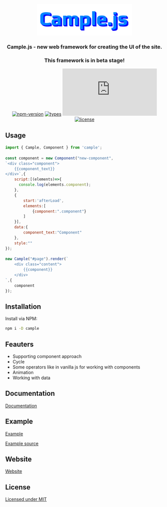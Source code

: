 <p align="center">
    <a href="https://www.npmjs.com/package/cample">
        <img src="https://github.com/Camplejs/media/blob/main/logo.png" alt="cample" >
    </a>
</p>
<h3 align="center">Cample.js - new web framework for creating the UI of the site.</h3>
<h3 align="center">
    This framework is in beta stage!
</h3>

<div align="center">

[![npm-version](https://img.shields.io/npm/v/cample?logo=npm)](https://www.npmjs.com/package/cample)
[![types](https://img.shields.io/npm/types/cample?logo=typescript)](https://github.com/Camplejs/Cample.js)
[![repo-size](https://img.shields.io/github/repo-size/Camplejs/Cample.js?logo=github)](https://github.com/Camplejs/Cample.js)
[![license](https://img.shields.io/npm/l/cample)](https://github.com/Camplejs/Cample.js/blob/main/LICENSE)


</div>

## Usage
```javascript
import { Cample, Component } from 'cample';

const component = new Component("new-component", 
`<div class="component">
    {{component_text}}
</div>`,{
    script:[(elements)=>{
      console.log(elements.component);
    },
    {
        start:'afterLoad',
        elements:[
            {component:".component"}
        ]
    }],
    data:{
        component_text:"Component"
    },
    style:""
});

new Cample("#page").render(`
    <div class="content">
        {{component}}
    </div>
`,{
    component
});
```

## Installation

Install via NPM:
```bash
npm i -D cample 
```

## Feauters

- Supporting component approach
- Cycle
- Some operators like in vanilla js for working with components
- Animation
- Working with data

## Documentation

[Documentation](https://camplejs.github.io/documentation.html)

## Example

[Example](https://camplejs.github.io/example.html)

[Example source](https://github.com/Camplejs/example/blob/main/example.js)

## Website

[Website](https://camplejs.github.io)

## License
[Licensed under MIT](https://github.com/Camplejs/Cample.js/blob/main/LICENSE)
